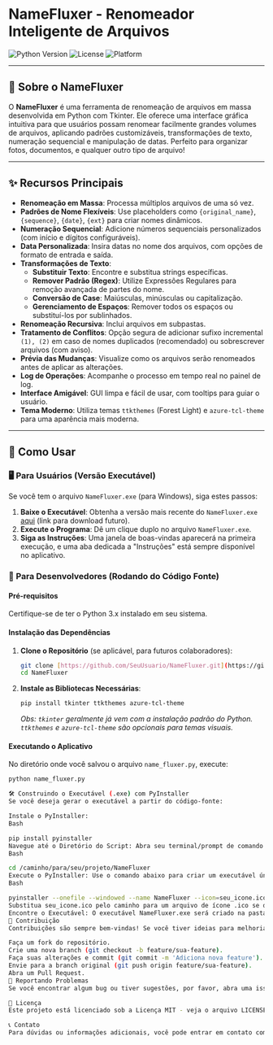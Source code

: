 # NameFluxer - Renomeador Inteligente de Arquivos

![Python Version](https://img.shields.io/badge/Python-3.x-blue.svg)
![License](https://img.shields.io/badge/License-MIT-green.svg)
![Platform](https://img.shields.io/badge/Platform-Windows%2C%20macOS%2C%20Linux-lightgrey.svg)

---

## 📄 Sobre o NameFluxer

O **NameFluxer** é uma ferramenta de renomeação de arquivos em massa desenvolvida em Python com Tkinter. Ele oferece uma interface gráfica intuitiva para que usuários possam renomear facilmente grandes volumes de arquivos, aplicando padrões customizáveis, transformações de texto, numeração sequencial e manipulação de datas. Perfeito para organizar fotos, documentos, e qualquer outro tipo de arquivo!

---

## ✨ Recursos Principais

* **Renomeação em Massa**: Processa múltiplos arquivos de uma só vez.
* **Padrões de Nome Flexíveis**: Use placeholders como `{original_name}`, `{sequence}`, `{date}`, `{ext}` para criar nomes dinâmicos.
* **Numeração Sequencial**: Adicione números sequenciais personalizados (com início e dígitos configuráveis).
* **Data Personalizada**: Insira datas no nome dos arquivos, com opções de formato de entrada e saída.
* **Transformações de Texto**:
    * **Substituir Texto**: Encontre e substitua strings específicas.
    * **Remover Padrão (Regex)**: Utilize Expressões Regulares para remoção avançada de partes do nome.
    * **Conversão de Case**: Maiúsculas, minúsculas ou capitalização.
    * **Gerenciamento de Espaços**: Remover todos os espaços ou substituí-los por sublinhados.
* **Renomeação Recursiva**: Inclui arquivos em subpastas.
* **Tratamento de Conflitos**: Opção segura de adicionar sufixo incremental `(1), (2)` em caso de nomes duplicados (recomendado) ou sobrescrever arquivos (com aviso).
* **Prévia das Mudanças**: Visualize como os arquivos serão renomeados antes de aplicar as alterações.
* **Log de Operações**: Acompanhe o processo em tempo real no painel de log.
* **Interface Amigável**: GUI limpa e fácil de usar, com tooltips para guiar o usuário.
* **Tema Moderno**: Utiliza temas `ttkthemes` (Forest Light) e `azure-tcl-theme` para uma aparência mais moderna.

---

## 🚀 Como Usar

### 🖥️ Para Usuários (Versão Executável)

Se você tem o arquivo `NameFluxer.exe` (para Windows), siga estes passos:

1.  **Baixe o Executável**: Obtenha a versão mais recente do `NameFluxer.exe` [aqui](#) (link para download futuro).
2.  **Execute o Programa**: Dê um clique duplo no arquivo `NameFluxer.exe`.
3.  **Siga as Instruções**: Uma janela de boas-vindas aparecerá na primeira execução, e uma aba dedicada a "Instruções" está sempre disponível no aplicativo.

### 🐍 Para Desenvolvedores (Rodando do Código Fonte)

#### Pré-requisitos

Certifique-se de ter o Python 3.x instalado em seu sistema.

#### Instalação das Dependências

1.  **Clone o Repositório** (se aplicável, para futuros colaboradores):
    ```bash
    git clone [https://github.com/SeuUsuario/NameFluxer.git](https://github.com/SeuUsuario/NameFluxer.git)
    cd NameFluxer
    ```
2.  **Instale as Bibliotecas Necessárias**:
    ```bash
    pip install tkinter ttkthemes azure-tcl-theme
    ```
    *Obs: `tkinter` geralmente já vem com a instalação padrão do Python. `ttkthemes` e `azure-tcl-theme` são opcionais para temas visuais.*

#### Executando o Aplicativo

No diretório onde você salvou o arquivo `name_fluxer.py`, execute:

```bash
python name_fluxer.py

🛠️ Construindo o Executável (.exe) com PyInstaller
Se você deseja gerar o executável a partir do código-fonte:

Instale o PyInstaller:
Bash

pip install pyinstaller
Navegue até o Diretório do Script: Abra seu terminal/prompt de comando e vá para o diretório onde o arquivo name_fluxer.py está localizado.
Bash

cd /caminho/para/seu/projeto/NameFluxer
Execute o PyInstaller: Use o comando abaixo para criar um executável único e sem a janela do console:
Bash

pyinstaller --onefile --windowed --name NameFluxer --icon=seu_icone.ico name_fluxer.py
Substitua seu_icone.ico pelo caminho para um arquivo de ícone .ico se desejar um ícone personalizado. Caso contrário, remova --icon=seu_icone.ico.
Encontre o Executável: O executável NameFluxer.exe será criado na pasta dist/ dentro do seu diretório de projeto.
🤝 Contribuição
Contribuições são sempre bem-vindas! Se você tiver ideias para melhorias, encontrar bugs ou quiser adicionar novos recursos, por favor:

Faça um fork do repositório.
Crie uma nova branch (git checkout -b feature/sua-feature).
Faça suas alterações e commit (git commit -m 'Adiciona nova feature').
Envie para a branch original (git push origin feature/sua-feature).
Abra um Pull Request.
🐞 Reportando Problemas
Se você encontrar algum bug ou tiver sugestões, por favor, abra uma issue no GitHub Issues.

📜 Licença
Este projeto está licenciado sob a Licença MIT - veja o arquivo LICENSE para mais detalhes.

📞 Contato
Para dúvidas ou informações adicionais, você pode entrar em contato com Vinicius Silva - vinicius.cloudfy@gmail.com

